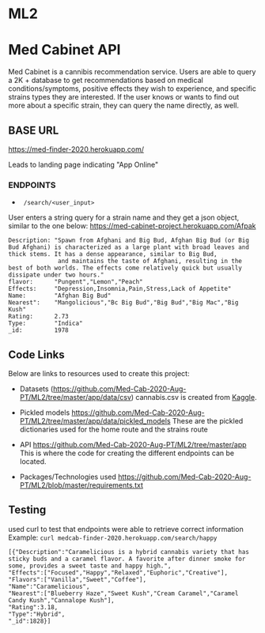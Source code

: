 # ML2
# Med Cabinet API

Med Cabinet is a cannibis recommendation service. Users are able to query a 2K + database to get recommendations based on medical conditions/symptoms, positive effects they wish to experience, and specific strains types they are interested. If the user knows or wants to find out more about a specific strain, they can query the name directly, as well. 


## BASE URL
https://med-finder-2020.herokuapp.com/

Leads to landing page indicating "App Online"

### ENDPOINTS
* `` /search/<user_input>``

User enters a string query for a strain name and they get a json object, similar to the one below: 
https://med-cabinet-project.herokuapp.com/Afpak

```
Description: "Spawn from Afghani and Big Bud, Afghan Big Bud (or Big Bud Afghani) is characterized as a large plant with broad leaves and thick stems. It has a dense appearance, similar to Big Bud,
              and maintains the taste of Afghani, resulting in the best of both worlds. The effects come relatively quick but usually dissipate under two hours."
flavor: 	 "Pungent","Lemon","Peach"
Effects: 	 "Depression,Insomnia,Pain,Stress,Lack of Appetite"
Name:        "Afghan Big Bud"
Nearest":    "Mangolicious","Bc Big Bud","Big Bud","Big Mac","Big Kush"
Rating: 	 2.73
Type: 	     "Indica"
_id:         1978
```
## Code Links

Below are links to resources used to create this project:

* Datasets (https://github.com/Med-Cab-2020-Aug-PT/ML2/tree/master/app/data/csv) 
cannabis.csv is created from [Kaggle](https://www.kaggle.com/kingburrito666/cannabis-strains). 

* Pickled models https://github.com/Med-Cab-2020-Aug-PT/ML2/tree/master/app/data/pickled_models
These are the pickled dictionaries used for the home route and the strains route

* API https://github.com/Med-Cab-2020-Aug-PT/ML2/tree/master/app
This is where the code for creating the different endpoints can be located. 

* Packages/Technologies used
https://github.com/Med-Cab-2020-Aug-PT/ML2/blob/master/requirements.txt


## Testing
used curl to test that endpoints were able to retrieve correct information 
Example: ``curl medcab-finder-2020.herokuapp.com/search/happy``

```
[{"Description":"Caramelicious is a hybrid cannabis variety that has sticky buds and a caramel flavor. A favorite after dinner smoke for some, provides a sweet taste and happy high.",
"Effects":["Focused","Happy","Relaxed","Euphoric","Creative"],
"Flavors":["Vanilla","Sweet","Coffee"],
"Name":"Caramelicious",
"Nearest":["Blueberry Haze","Sweet Kush","Cream Caramel","Caramel Candy Kush","Cannalope Kush"],
"Rating":3.18,
"Type":"Hybrid",
"_id":1828}]
```